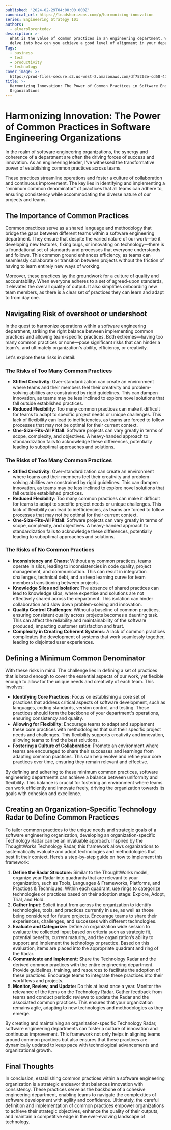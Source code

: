 ```yaml
---
published: '2024-02-29T04:00:00.000Z'
canonical_url: https://leadshorizons.com/p/harmonizing-innovation
series: Engineering Strategy 101
authors:
  - alvarolorentedev
description: >-
  What is the value of common practices in an engineering department. We will
  delve into how can you achieve a good level of alignment in your department.
Tags:
  - business
  - tech
  - productivity
  - technology
cover_image: >-
  https://prod-files-secure.s3.us-west-2.amazonaws.com/df75203e-cd58-41eb-8339-d5bf4288eb0e/f5dbbc41-2b58-4260-bf10-3dbe65c55d8d/ai_2.png?X-Amz-Algorithm=AWS4-HMAC-SHA256&X-Amz-Content-Sha256=UNSIGNED-PAYLOAD&X-Amz-Credential=AKIAT73L2G45HZZMZUHI%2F20240516%2Fus-west-2%2Fs3%2Faws4_request&X-Amz-Date=20240516T120359Z&X-Amz-Expires=3600&X-Amz-Signature=dd706c947be35149464a7b4735a50a1e8df9ed49fa5115317bbf8a15c97c073f&X-Amz-SignedHeaders=host&x-id=GetObject
title: >-
  Harmonizing Innovation: The Power of Common Practices in Software Engineering
  Organizations
---
```


# Harmonizing Innovation: The Power of Common Practices in Software Engineering Organizations



In the realm of software engineering organizations, the synergy and coherence of a department are often the driving forces of success and innovation. As an engineering leader, I've witnessed the transformative power of establishing common practices across teams. 

These practices streamline operations and foster a culture of collaboration and continuous improvement. The key lies in identifying and implementing a “minimum common denominator” of practices that all teams can adhere to, ensuring consistency while accommodating the diverse nature of our projects and teams.


## **The Importance of Common Practices**


Common practices serve as a shared language and methodology that bridge the gaps between different teams within a software engineering department. They ensure that despite the varied nature of our work—be it developing new features, fixing bugs, or innovating on technology—there is a foundational set of standards and processes that everyone understands and follows. This common ground enhances efficiency, as teams can seamlessly collaborate or transition between projects without the friction of having to learn entirely new ways of working.


Moreover, these practices lay the groundwork for a culture of quality and accountability. When everyone adheres to a set of agreed-upon standards, it elevates the overall quality of output. It also simplifies onboarding new team members, as there is a clear set of practices they can learn and adapt to from day one.


## Navigating Risk of overshoot or undershoot 


In the quest to harmonize operations within a software engineering department, striking the right balance between implementing common practices and allowing team-specific practices. Both extremes—having too many common practices or none—pose significant risks that can hinder a team's, and ultimately organization's ability, efficiency, or creativity. 

Let's explore these risks in detail:


### The Risks of Too Many Common Practices

- **Stifled Creativity**: Over-standardization can create an environment where teams and their members feel their creativity and problem-solving abilities are constrained by rigid guidelines. This can dampen innovation, as teams may be less inclined to explore novel solutions that fall outside established practices.
- **Reduced Flexibility**: Too many common practices can make it difficult for teams to adapt to specific project needs or unique challenges. This lack of flexibility can lead to inefficiencies, as teams are forced to follow processes that may not be optimal for their current context.
- **One-Size-Fits-All Pitfall**: Software projects can vary greatly in terms of scope, complexity, and objectives. A heavy-handed approach to standardization fails to acknowledge these differences, potentially leading to suboptimal approaches and solutions.

### The Risks of Too Many Common Practices

- **Stifled Creativity**: Over-standardization can create an environment where teams and their members feel their creativity and problem-solving abilities are constrained by rigid guidelines. This can dampen innovation, as teams may be less inclined to explore novel solutions that fall outside established practices.
- **Reduced Flexibility**: Too many common practices can make it difficult for teams to adapt to specific project needs or unique challenges. This lack of flexibility can lead to inefficiencies, as teams are forced to follow processes that may not be optimal for their current context.
- **One-Size-Fits-All Pitfall**: Software projects can vary greatly in terms of scope, complexity, and objectives. A heavy-handed approach to standardization fails to acknowledge these differences, potentially leading to suboptimal approaches and solutions.

### The Risks of No Common Practices

- **Inconsistency and Chaos**: Without any common practices, teams operate in silos, leading to inconsistencies in code quality, project management, and communication. This can result in integration challenges, technical debt, and a steep learning curve for team members transitioning between projects.
- **Knowledge Silos and Isolation**: The absence of shared practices can lead to knowledge silos, where expertise and solutions are not effectively shared across the department. This isolation can hinder collaboration and slow down problem-solving and innovation.
- **Quality Control Challenges**: Without a baseline of common practices, ensuring consistent quality across projects becomes a daunting task. This can affect the reliability and maintainability of the software produced, impacting customer satisfaction and trust.
- **Complexity in Creating Coherent Systems**: A lack of common practices complicates the development of systems that work seamlessly together, leading to disjointed user experiences.

## **Defining a Minimum Common Denominator**


With these risks in mind. The challenge lies in defining a set of practices that is broad enough to cover the essential aspects of our work, yet flexible enough to allow for the unique needs and creativity of each team. This involves:

- **Identifying Core Practices**: Focus on establishing a core set of practices that address critical aspects of software development, such as languages, coding standards, version control, and testing. These practices should form the backbone of your department's operations, ensuring consistency and quality.
- **Allowing for Flexibility**: Encourage teams to adapt and supplement these core practices with methodologies that suit their specific project needs and challenges. This flexibility supports creativity and innovation, allowing teams to find the best solutions.
- **Fostering a Culture of Collaboration**: Promote an environment where teams are encouraged to share their successes and learnings from adapting common practices. This can help evolve and refine your core practices over time, ensuring they remain relevant and effective.

By defining and adhering to these minimum common practices, software engineering departments can achieve a balance between uniformity and flexibility. This balance is crucial for fostering an environment where teams can work efficiently and innovate freely, driving the organization towards its goals with cohesion and excellence.


## Creating an Organization-Specific Technology Radar to Define Common Practices


To tailor common practices to the unique needs and strategic goals of a software engineering organization, developing an organization-specific Technology Radar can be an invaluable approach. Inspired by the ThoughtWorks Technology Radar, this framework allows organizations to systematically evaluate and adopt technologies and methodologies that best fit their context. Here’s a step-by-step guide on how to implement this framework:

1. **Define the Radar Structure:** Similar to the ThoughtWorks model, organize your Radar into quadrants that are relevant to your organization, such as Tools, Languages & Frameworks, Platforms, and Practices & Techniques. Within each quadrant, use rings to categorize technologies or practices based on their adoption stage: Explore, Adopt, Trial, and Hold.
2. **Gather Input:** Solicit input from across the organization to identify technologies, tools, and practices currently in use, as well as those being considered for future projects. Encourage teams to share their experiences, challenges, and successes with different technologies.
3. **Evaluate and Categorize:** Define an organization wide session to evaluate the collected input based on criteria such as strategic fit, potential benefits, current maturity, and the organization’s ability to support and implement the technology or practice. Based on this evaluation, items are placed into the appropriate quadrant and ring of the Radar.
4. **Communicate and Implement:** Share the Technology Radar and the derived common practices with the entire engineering department. Provide guidelines, training, and resources to facilitate the adoption of these practices. Encourage teams to integrate these practices into their workflows and projects.
5. **Monitor, Review, and Update:** Do this at least once a year. Monitor the relevance of the items on the Technology Radar. Gather feedback from teams and conduct periodic reviews to update the Radar and the associated common practices. This ensures that your organization remains agile, adapting to new technologies and methodologies as they emerge.

By creating and maintaining an organization-specific Technology Radar, software engineering departments can foster a culture of innovation and continuous improvement. This framework not only helps in aligning teams around common practices but also ensures that these practices are dynamically updated to keep pace with technological advancements and organizational growth.


## Final Thoughts


In conclusion, establishing common practices within a software engineering organization is a strategic endeavor that balances innovation with consistency. These practices serve as the backbone of a cohesive engineering department, enabling teams to navigate the complexities of software development with agility and confidence. Ultimately, the careful definition and implementation of common practices empower organizations to achieve their strategic objectives, enhance the quality of their outputs, and maintain a competitive edge in the ever-evolving landscape of technology.

